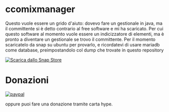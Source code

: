 # ccomixmanager
Questo vuole essere un grido d'aiuto: dovevo fare un gestionale in java, ma il committente si è detto contrario al free software e mi ha scaricato.
Per cui questo software al momento vuole essere un indicizzatore di elementi, ma è pronto a diventare un gestionale se trovo il committente.
Per il momento scaricatelo da snap su ubuntu per provarlo, e ricordatevi di usare mariadb come database, preimpostandolo col dump che trovate in questo repository

[![Scarica dallo Snap Store](https://snapcraft.io/static/images/badges/it/snap-store-black.svg)](https://snapcraft.io/ccomixmanager)

# Donazioni

[![paypal](https://www.paypalobjects.com/it_IT/IT/i/btn/btn_donateCC_LG.gif)](https://www.paypal.com/cgi-bin/webscr?cmd=_s-xclick&hosted_button_id=H4ZHTFRCETWXG)

oppure puoi fare una donazione tramite carta hype.

